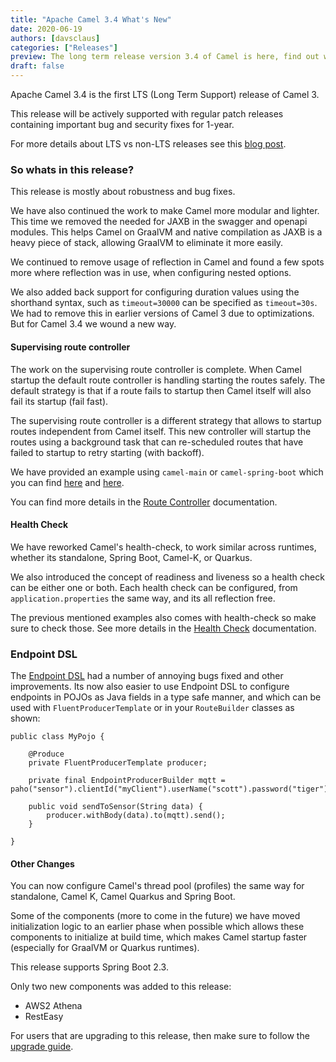 ```yaml
---
title: "Apache Camel 3.4 What's New"
date: 2020-06-19
authors: [davsclaus]
categories: ["Releases"]
preview: The long term release version 3.4 of Camel is here, find out what's new.
draft: false
---
```


Apache Camel 3.4 is the first LTS (Long Term Support) release of Camel 3.

This release will be actively supported with regular patch releases containing important bug and security fixes for 1-year.

For more details about LTS vs non-LTS releases see this [blog post](https://camel.apache.org/blog/LTS-Release-Schedule/).


### So whats in this release?

This release is mostly about robustness and bug fixes. 

We have also continued the work to make Camel more modular and lighter. 
This time we removed the needed for JAXB in the swagger and openapi modules.
This helps Camel on GraalVM and native compilation as JAXB is a heavy piece of stack,
allowing GraalVM to eliminate it more easily.

We continued to remove usage of reflection in Camel and found a few spots more where
reflection was in use, when configuring nested options.

We also added back support for configuring duration values using the shorthand syntax, 
such as `timeout=30000` can be specified as `timeout=30s`. We had to remove this in earlier
versions of Camel 3 due to optimizations. But for Camel 3.4 we wound a new way. 

#### Supervising route controller

The work on the supervising route controller is complete. When Camel startup the default route controller
is handling starting the routes safely. The default strategy is that if a route fails to startup then Camel
itself will also fail its startup (fail fast). 

The supervising route controller is a different strategy that allows to startup routes independent from Camel itself.
This new controller will startup the routes using a background task that can re-scheduled routes that
have failed to startup to retry starting (with backoff).

We have provided an example using `camel-main` or `camel-spring-boot` which you can find
[here](https://github.com/apache/camel-examples/tree/master/examples/camel-example-main-health) and
[here](https://github.com/apache/camel-spring-boot-examples/tree/master/camel-example-spring-boot-health-checks).

You can find more details in the [Route Controller](https://camel.apache.org/manual/latest/route-controller.html) documentation.

#### Health Check

We have reworked Camel's health-check, to work similar across runtimes, whether its standalone, Spring Boot,
Camel-K, or Quarkus.

We also introduced the concept of readiness and liveness so a health check can be either one or both.
Each health check can be configured, from `application.properties` the same way, and its all reflection free.

The previous mentioned examples also comes with health-check so make sure to check those.
See more details in the [Health Check](https://camel.apache.org/manual/latest/health-check.html) documentation.

### Endpoint DSL

The [Endpoint DSL](https://camel.apache.org/manual/latest/Endpoint-dsl.html) had a number of annoying bugs fixed and other improvements.
Its now also easier to use Endpoint DSL to configure endpoints in POJOs as Java fields in a type safe manner, 
and which can be used with `FluentProducerTemplate` or in your `RouteBuilder` classes as shown:

```
public class MyPojo {

    @Produce
    private FluentProducerTemplate producer;

    private final EndpointProducerBuilder mqtt = paho("sensor").clientId("myClient").userName("scott").password("tiger");

    public void sendToSensor(String data) {
        producer.withBody(data).to(mqtt).send();
    }

}    
```

#### Other Changes

You can now configure Camel's thread pool (profiles) the same way for standalone, Camel K, Camel Quarkus and Spring Boot.

Some of the components (more to come in the future) we have moved initialization logic to an earlier phase when possible
which allows these components to initialize at build time, which makes Camel startup faster (especially for GraalVM or Quarkus runtimes).

This release supports Spring Boot 2.3.

Only two new components was added to this release:

- AWS2 Athena
- RestEasy 

For users that are upgrading to this release, then make sure to follow
the [upgrade guide](https://camel.apache.org/manual/latest/camel-3x-upgrade-guide.html).
